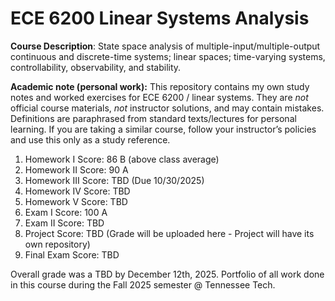 # ECE 6200 Linear Systems Analysis


**Course Description**: State space analysis of multiple-input/multiple-output continuous and discrete-time systems; linear spaces; time-varying systems, controllability, observability, and stability. 

**Academic note (personal work):** This repository contains my own study notes and worked exercises for ECE 6200 / linear systems. They are *not* official course materials, *not* instructor solutions, and may contain mistakes. Definitions are paraphrased from standard texts/lectures for personal learning. If you are taking a similar course, follow your instructor’s policies and use this only as a study reference. 


1) Homework I Score: 86 B (above class average)
2) Homework II Score: 90 A
3) Homework III Score: TBD (Due 10/30/2025)
4) Homework IV Score: TBD
5) Homework V Score: TBD
6) Exam I Score: 100 A 
7) Exam II Score: TBD
8) Project Score: TBD (Grade will be uploaded here - Project will have its own repository)
9) Final Exam Score: TBD

Overall grade was a TBD by December 12th, 2025. Portfolio of all work done in this course during the Fall 2025 semester @ Tennessee Tech. 

